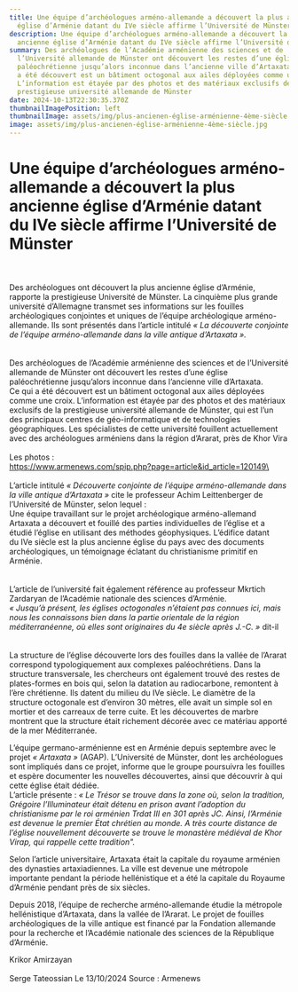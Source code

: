 ```yaml
---
title: Une équipe d’archéologues arméno-allemande a découvert la plus ancienne
  église d’Arménie datant du IVe siècle affirme l’Université de Münster
description: Une équipe d’archéologues arméno-allemande a découvert la plus
  ancienne église d’Arménie datant du IVe siècle affirme l’Université de Münster
summary: Des archéologues de l’Académie arménienne des sciences et de
  l’Université allemande de Münster ont découvert les restes d’une église
  paléochrétienne jusqu’alors inconnue dans l’ancienne ville d’Artaxata. Ce qui
  a été découvert est un bâtiment octogonal aux ailes déployées comme une croix.
  L’information est étayée par des photos et des matériaux exclusifs de la
  prestigieuse université allemande de Münster
date: 2024-10-13T22:30:35.370Z
thumbnailImagePosition: left
thumbnailImage: assets/img/plus-ancienen-église-arménienne-4ème-siècle.jpg
image: assets/img/plus-ancienen-église-arménienne-4ème-siècle.jpg
---
```

# Une équipe d’archéologues arméno-allemande a découvert la plus ancienne église d’Arménie datant du IVe siècle affirme l’Université de Münster

\
\
Des archéologues ont découvert la plus ancienne église d’Arménie, rapporte la prestigieuse Université de Münster. La cinquième plus grande université d’Allemagne transmet ses informations sur les fouilles archéologiques conjointes et uniques de l’équipe archéologique arméno-allemande. Ils sont présentés dans l’article intitulé *« La découverte conjointe de l’équipe arméno-allemande dans la ville antique d’Artaxata ».*\
\
\
Des archéologues de l’Académie arménienne des sciences et de l’Université allemande de Münster ont découvert les restes d’une église paléochrétienne jusqu’alors inconnue dans l’ancienne ville d’Artaxata.\
Ce qui a été découvert est un bâtiment octogonal aux ailes déployées comme une croix. L’information est étayée par des photos et des matériaux exclusifs de la prestigieuse université allemande de Münster, qui est l’un des principaux centres de géo-informatique et de technologies géographiques. Les spécialistes de cette université fouillent actuellement avec des archéologues arméniens dans la région d’Ararat, près de Khor Vira\
\
L﻿es photos :\
https://www.armenews.com/spip.php?page=article&id_article=120149\
\
\
L’article intitulé *« Découverte conjointe de l’équipe arméno-allemande dans la ville antique d’Artaxata »* cite le professeur Achim Leittenberger de l’Université de Münster, selon lequel :\
Une équipe travaillant sur le projet archéologique arméno-allemand Artaxata a découvert et fouillé des parties individuelles de l’église et a étudié l’église en utilisant des méthodes géophysiques. L’édifice datant du IVe siècle est la plus ancienne église du pays avec des documents archéologiques, un témoignage éclatant du christianisme primitif en Arménie.\
\
\
L’article de l’université fait également référence au professeur Mkrtich Zardaryan de l’Académie nationale des sciences d’Arménie.\
*« Jusqu’à présent, les églises octogonales n’étaient pas connues ici, mais nous les connaissons bien dans la partie orientale de la région méditerranéenne, où elles sont originaires du 4e siècle après J.-C. »* dit-il\
\
\
La structure de l’église découverte lors des fouilles dans la vallée de l’Ararat correspond typologiquement aux complexes paléochrétiens. Dans la structure transversale, les chercheurs ont également trouvé des restes de plates-formes en bois qui, selon la datation au radiocarbone, remontent à l’ère chrétienne. Ils datent du milieu du IVe siècle. Le diamètre de la structure octogonale est d’environ 30 mètres, elle avait un simple sol en mortier et des carreaux de terre cuite. Et les découvertes de marbre montrent que la structure était richement décorée avec ce matériau apporté de la mer Méditerranée.

L’équipe germano-arménienne est en Arménie depuis septembre avec le projet *« Artaxata »* (AGAP). L’Université de Münster, dont les archéologues sont impliqués dans ce projet, informe que le groupe poursuivra les fouilles et espère documenter les nouvelles découvertes, ainsi que découvrir à qui cette église était dédiée.\
L’article présente : *« Le Trésor se trouve dans la zone où, selon la tradition, Grégoire l’Illuminateur était détenu en prison avant l’adoption du christianisme par le roi arménien Trdat III en 301 après JC. Ainsi, l’Arménie est devenue le premier État chrétien au monde. A très courte distance de l’église nouvellement découverte se trouve le monastère médiéval de Khor Virap, qui rappelle cette tradition".*

Selon l’article universitaire, Artaxata était la capitale du royaume arménien des dynasties artaxiadiennes. La ville est devenue une métropole importante pendant la période hellénistique et a été la capitale du Royaume d’Arménie pendant près de six siècles.

Depuis 2018, l’équipe de recherche arméno-allemande étudie la métropole hellénistique d’Artaxata, dans la vallée de l’Ararat. Le projet de fouilles archéologiques de la ville antique est financé par la Fondation allemande pour la recherche et l’Académie nationale des sciences de la République d’Arménie.

Krikor Amirzayan\
\
Serge Tateossian Le 13/10/2024 Source : Armenews